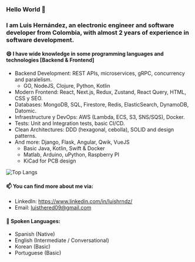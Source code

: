 ### Hello World 👋

### I am Luis Hernández, an electronic engineer and software developer from Colombia, with almost 2 years of experience in software development.

 

#### 😄 I have wide knowledge in some programming languages and technologies [Backend & Frontend]
 - Backend Development: REST APIs, microservices, gRPC, concurrency and paralelism.
    - GO, NodeJS, Clojure, Python, Kotlin
 - Modern Frontend: React, Next.js, Redux, Zustand, React Query, HTML, CSS y SEO.
 - Databases: MongoDB, SQL, Firestore, Redis, ElasticSearch, DynamoDB, Datomic.
 - Infraestructure y DevOps: AWS (Lambda, ECS, S3, SNS/SQS), Docker.
 - Tests: Unit and Integration tests, basic CI/CD.
 - Clean Architectures: DDD (hexagonal, cebolla), SOLID and design patterns.
 - And more: Django, Flask, Angular, Qwik, VueJS
	- Basic Java, Kotlin, Swift & Docker
	- Matlab, Arduino, uPython, Raspberry PI
	- KiCad for PCB design

![Top Langs](https://github-readme-stats.vercel.app/api/top-langs/?username=DongnutLa&theme=tokyonight)

#### 📫 You can find more about me via:
- LinkedIn: https://www.linkedin.com/in/luishrndz/
- Email: luisthered09@gmail.com

#### 💬 Spoken Languages:
- Spanish (Native)
- English (Intermediate / Conversational)
- Korean (Basic)
- Portuguese (Basic)
